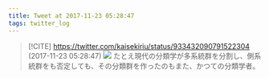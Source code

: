 ```yaml
---
title: Tweet at 2017-11-23 05:28:47
tags: twitter_log
---
```


> [!CITE] https://twitter.com/kaisekiriu/status/933432090791522304 (2017-11-23 05:28:47)
> ![](https://twitter.com/kaisekiriu/status/933432090791522304)
> たとえ現代の分類学が多系統群を分割し、側系統群をも否定しても、その分類群を作ったのもまた、かつての分類学者。
